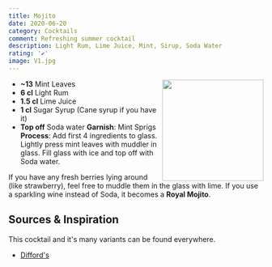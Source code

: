 ```yaml
---
title: Mojito
date: 2020-06-20
category: Cocktails
comment: Refreshing summer cocktail
description: Light Rum, Lime Juice, Mint, Sirup, Soda Water
rating: '✔'
image: V1.jpg
---
```


<img src="v1.jpg" width="200px" height="200px" style="float: right;">

 - **~13** Mint Leaves
 - **6 cl** Light Rum
 - **1.5 cl** Lime Juice
 - **1 cl** Sugar Syrup (Cane syrup if you have it)
 - **Top off** Soda water
 **Garnish**: Mint Sprigs
 **Process**: Add first 4 ingredients to glass. Lightly press mint leaves with muddler in glass. Fill glass with ice and top off with Soda water. 

If you have any fresh berries lying around (like strawberry), feel free to muddle them in the glass with lime. If you use a sparkling wine instead of Soda, it becomes a **Royal Mojito**.

<p style="clear: right; display: block;"></p>

 ## Sources & Inspiration
 
 This cocktail and it's many variants can be found everywhere.

  - [Difford's](https://www.diffordsguide.com/cocktails/recipe/1341/mojito-cocktail)

[v1]: V1.jpg